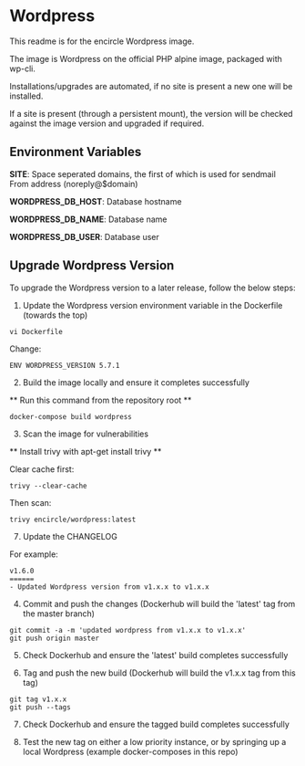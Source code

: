 # Wordpress

This readme is for the encircle Wordpress image.

The image is Wordpress on the official PHP alpine image, packaged with wp-cli.

Installations/upgrades are automated, if no site is present a new one will be installed.

If a site is present (through a persistent mount), the version will be checked against the image version and upgraded if required.

## Environment Variables

**SITE**: Space seperated domains, the first of which is used for sendmail From address (noreply@$domain)

**WORDPRESS_DB_HOST**: Database hostname

**WORDPRESS_DB_NAME**: Database name

**WORDPRESS_DB_USER**: Database user

## Upgrade Wordpress Version

To upgrade the Wordpress version to a later release, follow the below steps:

1. Update the Wordpress version environment variable in the Dockerfile (towards the top)

```
vi Dockerfile
```

Change:

```
ENV WORDPRESS_VERSION 5.7.1
```

2. Build the image locally and ensure it completes successfully

** Run this command from the repository root **

```
docker-compose build wordpress
```

3. Scan the image for vulnerabilities

** Install trivy with apt-get install trivy **

Clear cache first:

```
trivy --clear-cache
```

Then scan:

```
trivy encircle/wordpress:latest
```

7. Update the CHANGELOG

For example:

```
v1.6.0
======
- Updated Wordpress version from v1.x.x to v1.x.x
```

4. Commit and push the changes (Dockerhub will build the 'latest' tag from the master branch)

```
git commit -a -m 'updated wordpress from v1.x.x to v1.x.x'
git push origin master
```

5. Check Dockerhub and ensure the 'latest' build completes successfully

6. Tag and push the new build (Dockerhub will build the v1.x.x tag from this tag)

```
git tag v1.x.x
git push --tags
```

7. Check Dockerhub and ensure the tagged build completes successfully

8. Test the new tag on either a low priority instance, or by springing up a local Wordpress (example docker-composes in this repo)
